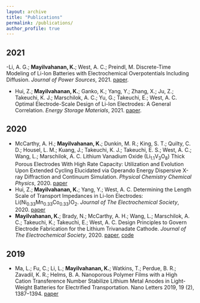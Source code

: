 ```yaml
---
layout: archive
title: "Publications"
permalink: /publications/
author_profile: true
---
```


## 2021
-Li, A. G.; **Mayilvahanan, K.**; West, A. C.; Preindl, M. Discrete-Time Modeling of Li-Ion Batteries with Electrochemical Overpotentials Including Diffusion. *Journal of Power Sources*, 2021. [paper](https://doi.org/10.1016/j.jpowsour.2021.229991).

- Hui, Z.; **Mayilvahanan, K.**; Ganko, K.; Yang, Y.; Zhang, X.; Ju, Z.; Takeuchi, K. J.; Marschilok, A. C.; Yu, G.; Takeuchi, E.; West, A. C. Optimal Electrode-Scale Design of Li-Ion Electrodes: A General Correlation. *Energy Storage Materials*, 2021. [paper](https://doi.org/10.1016/j.ensm.2021.04.018).


## 2020

- McCarthy, A. H.; **Mayilvahanan, K.**; Dunkin, M. R.; King, S. T.; Quilty, C. D.; Housel, L. M.; Kuang, J.; Takeuchi, K. J.; Takeuchi, E. S.; West, A. C.; Wang, L.; Marschilok, A. C. Lithium Vanadium Oxide (Li<sub>1.1</sub>V<sub>3</sub>O<sub>8</sub>) Thick Porous Electrodes With High Rate Capacity: Utilization and Evolution Upon Extended Cycling Elucidated via Operando Energy Dispersive X-ray Diffraction and Continuum Simulation. *Physical Chemistry Chemical Physics*, 2020. [paper](http://xlink.rsc.org/?DOI=D0CP04622A.)
- Hui, Z.; **Mayilvahanan, K.**; Yang, Y.; West, A. C. Determining the Length Scale of Transport Impedances in Li-Ion Electrodes: Li(Ni<sub>0.33</sub>Mn<sub>0.33</sub>Co<sub>0.33</sub>)O<sub>2</sub>. *Journal of The Electrochemical Society*, 2020. [paper](https://iopscience.iop.org/article/10.1149/1945-7111/ab9cce/meta)
- **Mayilvahanan, K.**; Brady, N.; McCarthy, A. H.; Wang, L.; Marschilok, A. C.; Takeuchi, K.; Takeuchi, E.; West, A. C. Design Principles to Govern Electrode Fabrication for the Lithium Trivanadate Cathode. *Journal of The Electrochemical Society*, 2020. [paper](https://iopscience.iop.org/article/10.1149/1945-7111/ab91c8/meta), [code](https://github.com/karthikmayil/LVO-Electrode-Design)

## 2019
- Ma, L.; Fu, C.; Li, L.; **Mayilvahanan, K.**; Watkins, T.; Perdue, B. R.; Zavadil, K. R.; Helms, B. A. Nanoporous Polymer Films with a High Cation Transference Number Stabilize Lithium Metal Anodes in Light-Weight Batteries for Electrified Transportation. Nano Letters 2019, 19 (2), 1387–1394. [paper](https://pubs.acs.org/doi/10.1021/acs.nanolett.8b05101)



